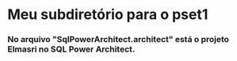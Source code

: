 # Meu subdiretório para o pset1

### No arquivo "SqlPowerArchitect.architect" está o projeto Elmasri no SQL Power Architect.

### 


